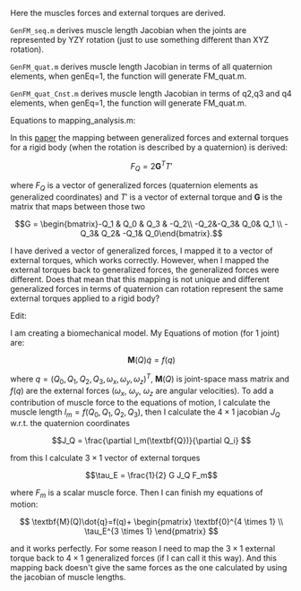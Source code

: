 Here the muscles forces and external torques are derived.

`GenFM_seq.m` derives muscle length Jacobian when the joints are represented by YZY rotation (just to use something different than XYZ rotation).

`GenFM_quat.m` derives muscle length Jacobian in terms of all quaternion elements, when genEq=1, the function will generate FM_quat.m.

`GenFM_quat_Cnst.m` derives muscle length Jacobian in terms of q2,q3 and q4 elements, when genEq=1, the function will generate FM_quat.m.

Equations to mapping_analysis.m:

In this [paper](https://arxiv.org/abs/0811.2889) the mapping between generalized forces and external torques for a rigid body (when the rotation is described by a quaternion) is derived:

$$\textit{F}_Q = 2\textbf{G}^TT'$$

where $\textit{F}_Q$ is a vector of generalized forces (quaternion elements as generalized coordinates) and $T'$ is a vector of external torque and $\textbf{G}$ is the matrix that maps between those two

$$G = \begin{bmatrix}-Q_1 & Q_0 & Q_3 & -Q_2\\ -Q_2&-Q_3& Q_0& Q_1 \\ -Q_3& Q_2& -Q_1& Q_0\end{bmatrix}.$$

I have derived a vector of generalized forces, I mapped it to a vector of external torques, which works correctly. However, when I mapped the external torques back to generalized forces, the generalized forces were different. Does that mean that this mapping is not unique and different generalized forces in terms of quaternion can rotation represent the same external torques applied to a rigid body?

Edit:

I am creating a biomechanical model. My Equations of motion (for 1 joint) are:

$$\textbf{M}(Q)\dot{q}=f(q)$$

where $q = (Q_0,Q_1,Q_2,Q_3,\omega_x,\omega_y,\omega_z)^T$, $\textbf{M}(Q)$ is joint-space mass matrix and $f(q)$ are the external forces ($\omega_x$, $\omega_y$, $\omega_z$ are angular velocities).
To add a contribution of muscle force to the equations of motion, I calculate the muscle length $l_m = f(Q_0,Q_1,Q_2,Q_3)$, then I calculate the $4 \times 1$ jacobian $J_Q$ w.r.t. the quaternion coordinates

$$J_Q = \frac{\partial l_m(\textbf{Q})}{\partial Q_i} $$

from this I calculate $3 \times 1$ vector of external torques

$$\tau_E = \frac{1}{2} G J_Q F_m$$

where $F_m$ is a scalar muscle force. Then I can finish my equations of motion:

$$
\textbf{M}(Q)\dot{q}=f(q)+
\begin{pmatrix}
\textbf{0}^{4 \times 1} \\
\tau_E^{3 \times 1}
\end{pmatrix}
$$

and it works perfectly. For some reason I need to map the $3 \times 1$ external torque back to $4 \times 1$ generalized forces (if I can call it this way). And this mapping back doesn't give the same forces as the one calculated by using the jacobian of muscle lengths.

